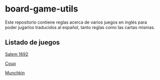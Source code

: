 # board-game-utils

Este repositorio contiene reglas acerca de varios juegos en inglés para poder jugarlos traducidos al español, tanto reglas como las cartas mismas.

## Listado de juegos

[Salem 1692](https://github.com/wallidhgs/board-game-utils/blob/master/salem-1692/index.md#salem-1692)

[Coup](https://github.com/wallidhgs/board-game-utils/blob/master/coup/index.md#salem-1692)

[Munchkin](https://github.com/wallidhgs/board-game-utils/blob/master/coup/index.md#salem-1692)
